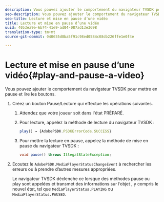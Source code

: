 ```yaml
---
description: Vous pouvez ajouter le comportement du navigateur TVSDK pour mettre en pause et lire les boutons.
seo-description: Vous pouvez ajouter le comportement du navigateur TVSDK pour mettre en pause et lire les boutons.
seo-title: Lecture et mise en pause d’une vidéo
title: Lecture et mise en pause d’une vidéo
uuid: 4053ea9e-6b74-41e9-ad04-087ad13e3698
translation-type: tm+mt
source-git-commit: 040655d8ba5f91c98ed0584c08db226ffe1e0f4e

---
```



# Lecture et mise en pause d’une vidéo{#play-and-pause-a-video}

Vous pouvez ajouter le comportement du navigateur TVSDK pour mettre en pause et lire les boutons.

1. Créez un bouton Pause/Lecture qui effectue les opérations suivantes.
   1. Attendez que votre joueur soit dans l&#39;état PRÉPARÉ.
   1. Pour  lecture, appelez la méthode de lecture du navigateur TVSDK :

      ```js
      play() → {AdobePSDK.PSDKErrorCode.SUCCESS}
      ```

   1. Pour mettre la lecture en pause, appelez la méthode de mise en pause du navigateur TVSDK :

      ```java
      void pause() throws IllegalStateException;
      ```

1. Ecoutez le `AdobePSDK.MediaPlayerStatusChangeEvent` à rechercher les erreurs ou à prendre d’autres mesures appropriées.

   Le navigateur TVSDK déclenche ce lorsque des méthodes pause ou play sont appelées et transmet des informations sur l’objet , y compris le nouvel état, tel que `MediaPlayerStatus.PLAYING` ou `MediaPlayerStatus.PAUSED`.

